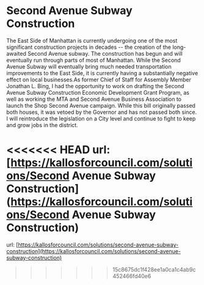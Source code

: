 # Second Avenue Subway Construction #

The East Side of Manhattan is currently undergoing one of the most significant construction projects in decades -- the creation of the long-awaited Second Avenue subway. The construction has begun and will eventually run through parts of most of Manhattan. While the Second Avenue Subway will eventually bring much needed transportation improvements to the East Side, it is currently having a substantially negative effect on local businesses.As former Chief of Staff for Assembly Member Jonathan L. Bing, I had the opportunity to work on drafting the Second Avenue Subway Construction Economic Development Grant Program, as well as working the MTA and Second Avenue Business Association to launch the Shop Second Avenue campaign.  While this bill originally passed both houses, it was vetoed by the Governor and has not passed both since.  I will reintroduce the legislation on a City level and continue to fight to keep and grow jobs in the district.


<<<<<<< HEAD
url: [https://kallosforcouncil.com/solutions/Second Avenue Subway Construction](https://kallosforcouncil.com/solutions/Second Avenue Subway Construction)
=======
url: [https://kallosforcouncil.com/solutions/second-avenue-subway-construction](https://kallosforcouncil.com/solutions/second-avenue-subway-construction)
>>>>>>> 15c8675dc1f428ee1a0ca1c4ab9c452466fd40e6
